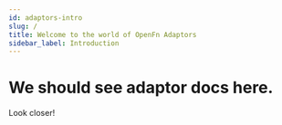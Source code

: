 ```yaml
---
id: adaptors-intro
slug: /
title: Welcome to the world of OpenFn Adaptors
sidebar_label: Introduction
---
```


# We should see adaptor docs here.

Look closer!
